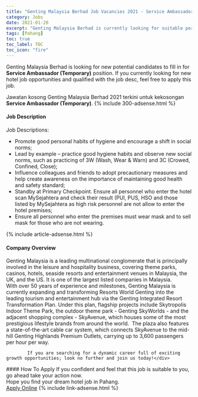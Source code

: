 ```yaml
---
title: "Genting Malaysia Berhad Job Vacancies 2021 - Service Ambassador (Temporary)" 
category: Jobs 
date: 2021-01-20 
excerpt: "Genting Malaysia Berhad is currently looking for suitable person to fill in the Service Ambassador (Temporary) which positioned at Pahang" 
tags: [Pahang] 
toc: true 
toc_label: TOC 
toc_icon: "fire" 
--- 
```


<p>Genting Malaysia Berhad is looking for new potential candidates to fill in for <b>Service Ambassador (Temporary)</b> position. If you currently looking for new hotel job opportunities and qualified with the job desc, feel free to apply this job.
</p>Jawatan kosong Genting Malaysia Berhad 2021 terkini untuk kekosongan <b>Service Ambassador (Temporary)</b>. 
{% include 300-adsense.html %} 
<div><div><h4>Job Description</h4></div><div><div><span><div><div>Job Descriptions:</div><ul><li>Promote good personal habits of hygiene and encourage a shift in social norms;</li><li>Lead by example &#8211; practice good hygiene habits and observe new social norms, such as practicing of 3W (Wash, Wear &amp; Warn) and 3C (Crowed, Confined, Close);</li><li>Influence colleagues and friends to adopt precautionary measures and help create awareness on the importance of maintaining good health and safety standard;</li><li>Standby at Primary Checkpoint. Ensure all personnel who enter the hotel scan MySejahtera and check their result (PUI, PUS, HSO and those listed by MySejahtera as high risk personnel are not allow to enter the hotel premises;</li><li>Ensure all personnel who enter the premises must wear mask and to sell mask for those who are not wearing.</li></ul></div></span></div></div></div> 
{% include article-adsense.html %} 
<div><div><h4>Company Overview</h4></div><div><div><span><div><div>
<div>
<div>
<div>
				Genting Malaysia is a leading multinational conglomerate that is principally involved in the leisure and hospitality business, covering theme parks, casinos, hotels, seaside resorts and entertainment venues in Malaysia, the UK, and the US. It is one of the largest listed companies in Malaysia.</div>
<div>
				With over 50 years of experience and milestones, Genting Malaysia is currently expanding and transforming Resorts World Genting into the leading tourism and entertainment hub via the Genting Integrated Resort Transformation Plan. Under this plan, flagship projects include Skytropolis Indoor Theme Park, the outdoor theme park - Genting SkyWorlds - and the adjacent shopping complex - SkyAvenue, which houses some of the most prestigious lifestyle brands from around the world.&#160; The plaza also features a state-of-the-art cable car system, which connects SkyAvenue to the mid-hill Genting Highlands Premium Outlets, carrying up to 3,600 passengers per hour per way.</div>
			
			If you are searching for a dynamic career full of exciting growth opportunities; look no further and join us today!</div>
</div>
</div></div></span></div></div></div> 
#### How To Apply 
If you confident and feel that this job is suitable to you, go ahead take your action now. <br/> 
Hope you find your dream hotel job in Pahang. <br/> 
<a href="https://www.jobstreet.com.my/en/job/service-ambassador-temporary-4466949?jobId=jobstreet-my-job-4466949&sectionRank=2&token=0~73ec67c4-dffc-42cf-b5b0-2084bd4c1a89&fr=SRP%20View%20In%20New%20Ta" class="btn btn--info" target="_blank" rel="nofollow noopenner">Apply Online</a> 
{% include link-adsense.html %} 